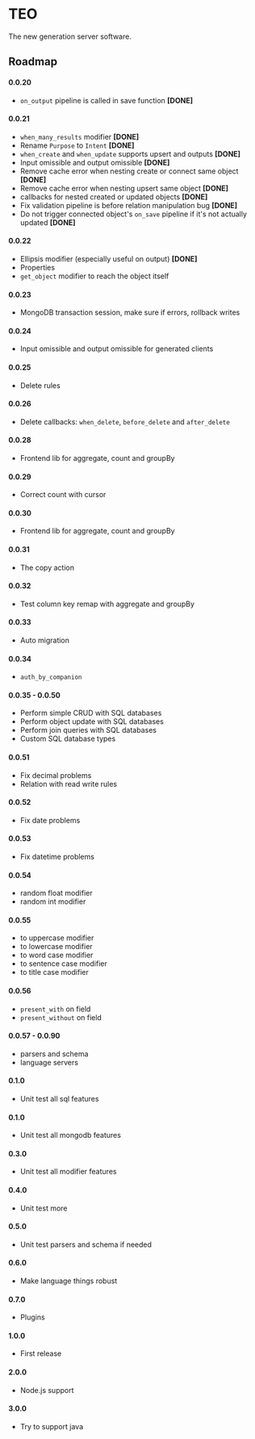 TEO
===
The new generation server software.

## Roadmap

#### 0.0.20
- `on_output` pipeline is called in save function **[DONE]**

#### 0.0.21
- `when_many_results` modifier **[DONE]**
- Rename `Purpose` to `Intent` **[DONE]**
- `when_create` and `when_update` supports upsert and outputs **[DONE]**
- Input omissible and output omissible **[DONE]**
- Remove cache error when nesting create or connect same object **[DONE]**
- Remove cache error when nesting upsert same object **[DONE]**
- callbacks for nested created or updated objects **[DONE]**
- Fix validation pipeline is before relation manipulation bug **[DONE]**
- Do not trigger connected object's `on_save` pipeline if it's not actually updated **[DONE]**

#### 0.0.22
- Ellipsis modifier (especially useful on output) **[DONE]**
- Properties
- `get_object` modifier to reach the object itself

#### 0.0.23
- MongoDB transaction session, make sure if errors, rollback writes

#### 0.0.24
- Input omissible and output omissible for generated clients

#### 0.0.25
- Delete rules

#### 0.0.26
- Delete callbacks: `when_delete`, `before_delete` and `after_delete`

#### 0.0.28
- Frontend lib for aggregate, count and groupBy

#### 0.0.29
- Correct count with cursor

#### 0.0.30
- Frontend lib for aggregate, count and groupBy

#### 0.0.31
- The copy action

#### 0.0.32
- Test column key remap with aggregate and groupBy

#### 0.0.33
- Auto migration

#### 0.0.34
- `auth_by_companion`

#### 0.0.35 - 0.0.50
- Perform simple CRUD with SQL databases
- Perform object update with SQL databases
- Perform join queries with SQL databases
- Custom SQL database types

#### 0.0.51
- Fix decimal problems
- Relation with read write rules

#### 0.0.52
- Fix date problems

#### 0.0.53
- Fix datetime problems

#### 0.0.54
- random float modifier
- random int modifier

#### 0.0.55
- to uppercase modifier
- to lowercase modifier
- to word case modifier
- to sentence case modifier
- to title case modifier

#### 0.0.56
- `present_with` on field
- `present_without` on field

#### 0.0.57 - 0.0.90
- parsers and schema
- language servers

#### 0.1.0
- Unit test all sql features

#### 0.1.0
- Unit test all mongodb features

#### 0.3.0
- Unit test all modifier features

#### 0.4.0
- Unit test more

#### 0.5.0
- Unit test parsers and schema if needed

#### 0.6.0
- Make language things robust

#### 0.7.0
- Plugins

#### 1.0.0
- First release

#### 2.0.0
- Node.js support

#### 3.0.0
- Try to support java
